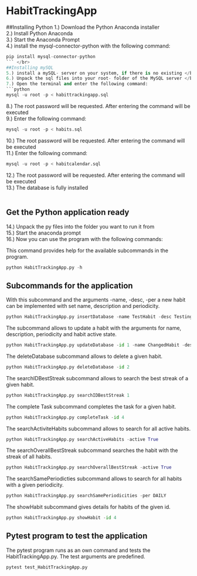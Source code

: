 # HabitTrackingApp

##Installing Python
1.) Download the Python Anaconda installer </br>
2.) Install Python Anaconda </br>
3.) Start the Anaconda Prompt </br>
4.) install the mysql-connector-python with the following command:
```python
pip install mysql-connector-python
``` </br>
##Installing mySQL
5.) install a mySQL- server on your system, if there is no existing </br>
6.) Unpack the sql files into your root- folder of the MySQL server </br>
7.) Open the terminal and enter the following command:
```python
mysql -u root -p < habittrackingapp.sql
``` 
8.) The root password will be requested. After entering the command will be executed </br>
9.) Enter the following command:
```python
mysql -u root -p < habits.sql
```
10.) The root password will be requested. After entering the command will be executed </br>
11.) Enter the following command:
```python
mysql -u root -p < habitcalendar.sql
``` 
12.) The root password will be requested. After entering the command will be executed </br>
13.) The database is fully installed </br></br>
## Get the Python application ready
14.) Unpack the py files into the folder you want to run it from </br>
15.) Start the anaconda prompt </br>
16.) Now you can use the program with the following commands:

This command provides help for the available subcommands in the program.
```python
python HabitTrackingApp.py -h
```
## Subcommands for the application
With this subcommand and the arguments -name, -desc, -per a new habit can be implemented with
set name, description and periodicity.
```python
python HabitTrackingApp.py insertDatabase -name TestHabit -desc Testing -per WEEKLY
```

The subcommand allows to update a habit with the arguments for name, description, periodicity and habit active state.
```python
python HabitTrackingApp.py updateDatabase -id 1 -name ChangedHabit -desc Changed -per DAILY -active True
```

The deleteDatabase subcommand allows to delete a given habit.
```python
python HabitTrackingApp.py deleteDatabase -id 2
```

The searchIDBestStreak subcommand allows to search the best streak of a given habit.
```python
python HabitTrackingApp.py searchIDBestStreak 1
```

The complete Task subcommand completes the task for a given habit.
```python
python HabitTrackingApp.py completeTask -id 4
```

The searchActiviteHabits subcommand allows to search for all active habits.
```python
python HabitTrackingApp.py searchActiveHabits -active True
```

The searchOverallBestStreak subcommand searches the habit with the streak of all habits.
```python
python HabitTrackingApp.py searchOverallBestStreak -active True
```

The searchSamePeriodicties subcommand allows to search for all habits with a given periodicity.
```python
python HabitTrackingApp.py searchSamePeriodicities -per DAILY
```

The showHabit subcommand gives details for habits of the given id.
```python
python HabitTrackingApp.py showHabit -id 4
```
## Pytest program to test the application
The pytest program runs as an own command and tests the HabitTrackingApp.py. The test arguments are predefined.
```python
pytest test_HabitTrackingApp.py
```
